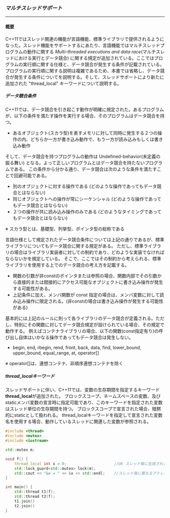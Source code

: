 ### *マルチスレッドサポート*
---
#### 概要
C++11ではスレッド関連の機能が言語機能、標準ライブラリで提供されるようになった。スレッド機能をサポートするにあたり、言語機能ではマルチスレッドプログラムの動作に関する *Multi-threaded executions and data race*(マルチスレッドにおける実行とデータ競合) に関する規定が追加されている。ここではプログラムの実行順に関する仕様と、データ競合が発生する条件が記載されている。プログラムの実行順に関する説明は複雑であるため、本書では省略し、データ競合が発生する条件についてを説明する。そして、スレッドサポートにより新たに追加された "thread_local" キーワードについて説明する。

##### データ競合条件
C++11では、データ競合を引き起こす動作が明確に規定された。あるプログラムが、以下の条件を満たす操作を実行する場合、そのプログラムはデータ競合を持つ。

 * あるオブジェクト(スカラ型)を表すメモリに対して同時に発生する２つの操作の内、どちらか一方が書き込み動作で、もう一方が読み込みもしくは書き込み動作

そして、データ競合を持つプログラムの動作は Undefined-behavior(未定義の振る舞い) となる。よって正しいプログラムとはデータ競合を持たないプログラムである。
この条件から分かる通り、データ競合は次のような条件を満たすことで回避可能である。

 * 別のオブジェクトに対する操作である (どのような操作であってもデータ競合とはならない)
 * 同じオブジェクトへの操作が常にシーケンシャル (どのような操作であってもデータ競合とはならない)
 * ２つの操作が共に読み込み操作のみである (どのようなタイミングであってもデータ競合とはならない)

※ スカラ型とは、基礎型、列挙型、ポインタ型の総称である

言語仕様として規定されたデータ競合条件については上記の通りであるが、標準ライブラリについてもデータ競合に関する規定がある。
ただし、標準ライブラリの場合はライブラリ実装者に対しての制約であり、どのような実装でなければならないかを規定している。
そこで、ここではその制約から考えられる、標準ライブラリを使用する上でのデータ競合の考え方を記載する。

 * 関数の引数が非constのポインタまたは参照の場合、関数内部でその引数から直接的または間接的にアクセス可能なオブジェクトに書き込み操作が発生する可能性がある。
 * 上記条件に加え、メンバ関数が const 指定の場合は、メンバ変数に対して読み込み操作に限定される。(非constの場合は書き込み操作が発生する可能性がある)

基本的には上記のルールに則って各ライブラリのデータ競合が定義される。ただし、特別にその関数に対してデータ競合規定が設けられている場合、その規定で動作する。
例えばコンテナライブラリの場合、以下の関数(const指定有り)の呼び出し自体はいかなる操作であってもデータ競合は発生しない。

 * begin, end, rbegin, rend, front, back, data, find, lower_bound, upper_bound, equal_range, at, operator[]

※ operator[]は、連想コンテナ、非順序連想コンテナを除く

##### thread_localキーワード
スレッドサポートに伴い、C++11では、変数の生存期間を指定するキーワード**thread_local**が追加された。
ブロックスコープ、ネームスペースの変数、及びstaticメンバ変数の宣言時に指定可能であり、このキーワードを指定された変数はスレッド単位の生存期間を持つ。
ブロックスコープで宣言された場合、暗黙的にstaticとして扱われる。
thread_localキーワードを指定して宣言された変数名を使用する場合、動作しているスレッドに関連した変数が参照される。

```c++
#include <thread>
#include <mutex>
#include <iostream>

std::mutex m;

void f() {
    thread_local int x = 0;                     //OK スレッド毎に生成される変数
    std::lock_guard<std::mutex> lock(m);
    std::cout << "&x = " << &x << std::endl;    //スレッド毎に異なるアドレスが表示される (xが再利用されない限り)
}

int main() {
    std::thread t1(f);
    std::thread t2(f);
    t1.join()
    t2.join()
}
```

